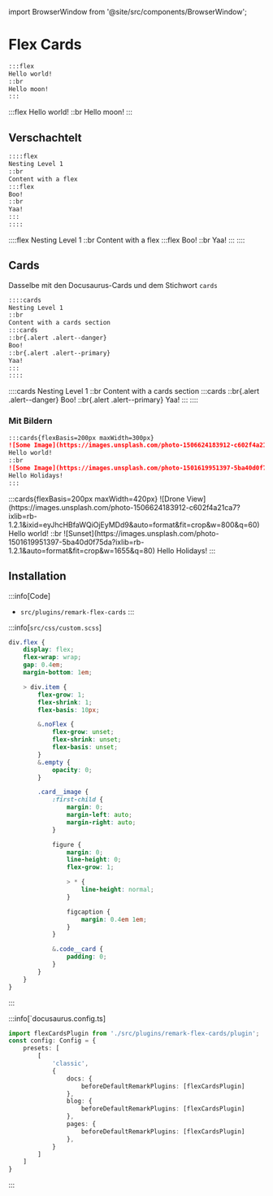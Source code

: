 import BrowserWindow from '@site/src/components/BrowserWindow';

# Flex Cards

```md
:::flex
Hello world!
::br
Hello moon!
:::
```

<BrowserWindow>
:::flex
Hello world!
::br
Hello moon!
:::
</BrowserWindow>

## Verschachtelt
```md
::::flex
Nesting Level 1
::br
Content with a flex
:::flex
Boo!
::br
Yaa!
:::
::::
```

<BrowserWindow>
::::flex
Nesting Level 1
::br
Content with a flex
:::flex
Boo!
::br
Yaa!
:::
::::
</BrowserWindow>

## Cards
Dasselbe mit den Docusaurus-Cards und dem Stichwort `cards`

```md
::::cards
Nesting Level 1
::br
Content with a cards section
:::cards
::br{.alert .alert--danger}
Boo!
::br{.alert .alert--primary}
Yaa!
:::
::::
```

<BrowserWindow>
::::cards
Nesting Level 1
::br
Content with a cards section
:::cards
::br{.alert .alert--danger}
Boo!
::br{.alert .alert--primary}
Yaa!
:::
::::
</BrowserWindow>

### Mit Bildern

```md
:::cards{flexBasis=200px maxWidth=300px}
![Some Image](https://images.unsplash.com/photo-1506624183912-c602f4a21ca7?ixlib=rb-1.2.1&ixid=eyJhcHBfaWQiOjEyMDd9&auto=format&fit=crop&w=800&q=60)
Hello world!
::br
![Some Image](https://images.unsplash.com/photo-1501619951397-5ba40d0f75da?ixlib=rb-1.2.1&auto=format&fit=crop&w=1655&q=80)
Hello Holidays!
:::
```

<BrowserWindow>
:::cards{flexBasis=200px maxWidth=420px}
![Drone View](https://images.unsplash.com/photo-1506624183912-c602f4a21ca7?ixlib=rb-1.2.1&ixid=eyJhcHBfaWQiOjEyMDd9&auto=format&fit=crop&w=800&q=60)
Hello world!
::br
![Sunset](https://images.unsplash.com/photo-1501619951397-5ba40d0f75da?ixlib=rb-1.2.1&auto=format&fit=crop&w=1655&q=80)
Hello Holidays!
:::
</BrowserWindow>



## Installation

:::info[Code]
- `src/plugins/remark-flex-cards`
:::

:::info[`src/css/custom.scss`]
```css
div.flex {
    display: flex;
    flex-wrap: wrap;
    gap: 0.4em;
    margin-bottom: 1em;

    > div.item {
        flex-grow: 1;
        flex-shrink: 1;
        flex-basis: 10px;

        &.noFlex {
            flex-grow: unset;
            flex-shrink: unset;
            flex-basis: unset;
        }
        &.empty {
            opacity: 0;
        }

        .card__image {
            :first-child {
                margin: 0;
                margin-left: auto;
                margin-right: auto;
            }

            figure {
                margin: 0;
                line-height: 0;
                flex-grow: 1;

                > * {
                    line-height: normal;
                }

                figcaption {
                    margin: 0.4em 1em;
                }
            }

            &.code__card {
                padding: 0;
            }
        }
    }
}
```
:::

:::info[`docusaurus.config.ts]

```ts {1,8,11,14}
import flexCardsPlugin from './src/plugins/remark-flex-cards/plugin';
const config: Config = {
    presets: [
        [
            'classic',
            {
                docs: {
                    beforeDefaultRemarkPlugins: [flexCardsPlugin]
                },
                blog: {
                    beforeDefaultRemarkPlugins: [flexCardsPlugin]
                },
                pages: {
                    beforeDefaultRemarkPlugins: [flexCardsPlugin]
                },
            }
        ]
    ]
}

```
:::
